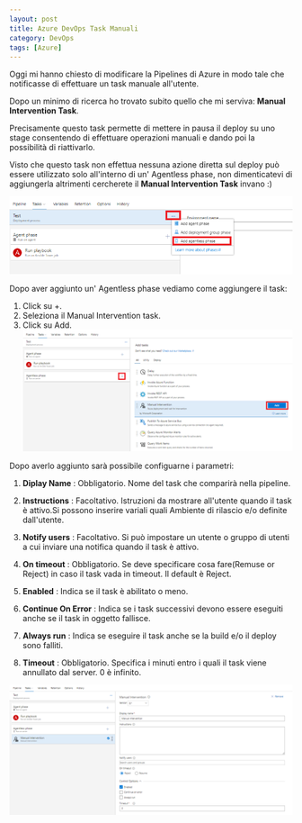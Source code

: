 ```yaml
---
layout: post
title: Azure DevOps Task Manuali
category: DevOps
tags: [Azure]
---
```


Oggi mi hanno chiesto di modificare la Pipelines di Azure in modo tale che notificasse di effettuare un task manuale all'utente.

Dopo un minimo di ricerca ho trovato subito quello che mi serviva: **Manual Intervention Task**.

Precisamente questo task permette di mettere in pausa il deploy su uno stage consentendo di effettuare operazioni manuali e dando poi la possibilità di riattivarlo.

Visto che questo task non effettua nessuna azione diretta sul deploy può essere utilizzato solo all'interno di un' Agentless phase, 
non dimenticatevi di aggiungerla altrimenti cercherete il **Manual Intervention Task** invano :)

![azure-devops-add-an-agentless-job](/assets/images/posts/20201102/azure-devops-add-an-agentless-job.png)

Dopo aver aggiunto un' Agentless phase vediamo come aggiungere il task:
1) Click su +.
2) Seleziona il Manual Intervention task.
3) Click su Add.
![azure-devops-add-a-manual-intervention-task](/assets/images/posts/20201102/azure-devops-add-a-manual-intervention-task.png)


Dopo averlo aggiunto sarà possibile configuarne i parametri:

1. **Diplay Name**  : Obbligatorio. Nome del task che comparirà nella pipeline.
2. **Instructions** : Facoltativo.  Istruzioni da mostrare all'utente quando il task è attivo.Si possono inserire variali quali Ambiente di rilascio e/o definite dall'utente.
3. **Notify users** : Facoltativo.  Si può impostare un utente o gruppo di utenti a cui inviare una notifica quando il task è attivo.
4. **On timeout**   : Obbligatorio. Se deve specificare cosa fare(Remuse or Reject) in caso il task vada in timeout. Il default è Reject.

5. **Enabled**		      : Indica se il task è abilitato o meno.
6. **Continue On Error** : Indica se i task successivi devono essere eseguiti anche se il task in oggetto fallisce.
7. **Always run**		  : Indica se eseguire il task anche se la build e/o il deploy sono falliti.

8. **Timeout** : Obbligatorio. Specifica i minuti entro i quali il task viene annullato dal server. 0 è infinito.

![azure-devops-manual-intervention-task](/assets/images/posts/20201102/azure-devops-manual-intervention-task.png)

